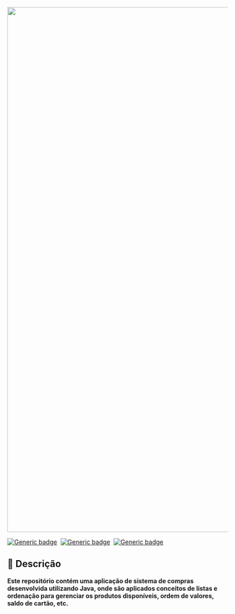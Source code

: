<p align="center">
  <img src="https://github.com/jessiferreira/compras/assets/121064773/3e2b29d6-b060-4d28-a32b-8739a997c9cb" width="1200px">
</p>

[![Generic badge](https://img.shields.io/badge/Linguagem-Java-C2078F.svg)](https://shields.io/)&nbsp;
[![Generic badge](https://img.shields.io/badge/IDE-IntelliJ_IDEA-C2078F.svg)](https://shields.io/)&nbsp;
[![Generic badge](https://img.shields.io/badge/Status-Concluído-C2078F.svg)](https://shields.io/)

## 📖 Descrição
__Este repositório contém uma aplicação de sistema de compras desenvolvida utilizando Java, 
onde são aplicados conceitos de listas e ordenação para gerenciar os produtos disponíveis, ordem de valores, saldo de cartão, etc.__
